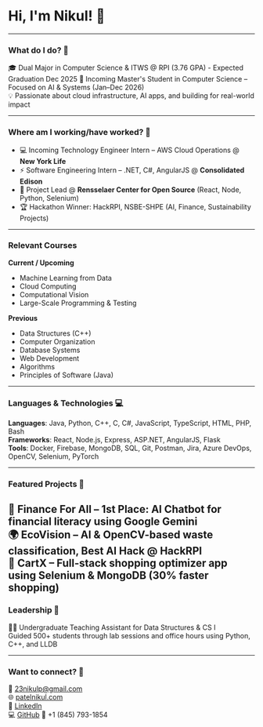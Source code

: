 # Hi, I'm Nikul! 👋  

---

### What do I do? 💭  
🎓 Dual Major in Computer Science & ITWS @ RPI (3.76 GPA) - Expected Graduation Dec 2025
🧠 Incoming Master's Student in Computer Science – Focused on AI & Systems (Jan–Dec 2026)  
💡 Passionate about cloud infrastructure, AI apps, and building for real-world impact

---

### Where am I working/have worked? 💼  
- 💻 Incoming Technology Engineer Intern – AWS Cloud Operations @ **New York Life**  
- ⚡ Software Engineering Intern – .NET, C#, AngularJS @ **Consolidated Edison**  
- 🌱 Project Lead @ **Rensselaer Center for Open Source** (React, Node, Python, Selenium)  
- 🏆 Hackathon Winner: HackRPI, NSBE-SHPE (AI, Finance, Sustainability Projects)

---

### Relevant Courses  
**Current / Upcoming**  
- Machine Learning from Data  
- Cloud Computing  
- Computational Vision  
- Large-Scale Programming & Testing

**Previous**  
- Data Structures (C++)  
- Computer Organization  
- Database Systems  
- Web Development  
- Algorithms  
- Principles of Software (Java)

---

### Languages & Technologies 💻  
**Languages**: Java, Python, C++, C, C#, JavaScript, TypeScript, HTML, PHP, Bash  
**Frameworks**: React, Node.js, Express, ASP.NET, AngularJS, Flask  
**Tools**: Docker, Firebase, MongoDB, SQL, Git, Postman, Jira, Azure DevOps, OpenCV, Selenium, PyTorch

---

### Featured Projects 🚀  
**💸 Finance For All** – 1st Place: AI Chatbot for financial literacy using Google Gemini  
**🌍 EcoVision** – AI & OpenCV-based waste classification, Best AI Hack @ HackRPI  
**🛒 CartX** – Full-stack shopping optimizer app using Selenium & MongoDB (30% faster shopping)
---

### Leadership 🍎  
👨‍🏫 Undergraduate Teaching Assistant for Data Structures & CS I  
Guided 500+ students through lab sessions and office hours using Python, C++, and LLDB

---

### Want to connect? 📮  
📧 23nikulp@gmail.com  
🌐 [patelnikul.com](https://patelnikul.com)  
🔗 [LinkedIn](https://www.linkedin.com/in/nikulpatel23)  
💻 [GitHub](https://github.com/Nikulp23)
📱 +1 (845) 793-1854

